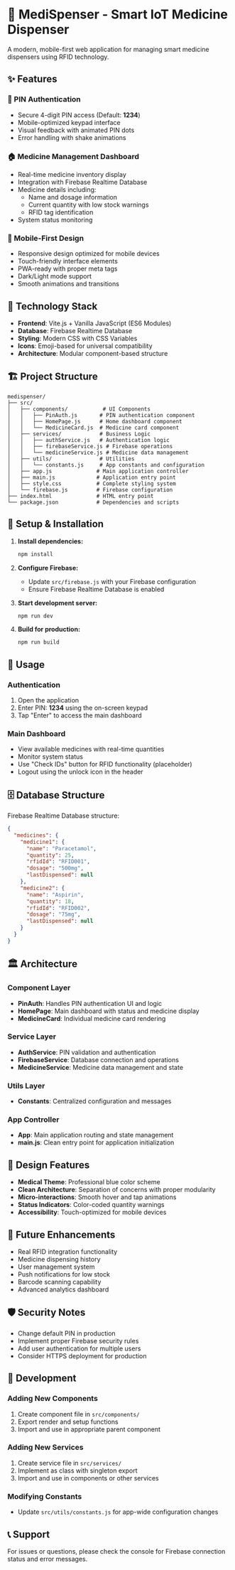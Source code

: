 # 💊 MediSpenser - Smart IoT Medicine Dispenser

A modern, mobile-first web application for managing smart medicine dispensers using RFID technology.

## ✨ Features

### 🔐 PIN Authentication
- Secure 4-digit PIN access (Default: **1234**)
- Mobile-optimized keypad interface
- Visual feedback with animated PIN dots
- Error handling with shake animations

### 🏠 Medicine Management Dashboard
- Real-time medicine inventory display
- Integration with Firebase Realtime Database
- Medicine details including:
  - Name and dosage information
  - Current quantity with low stock warnings
  - RFID tag identification
- System status monitoring

### 📱 Mobile-First Design
- Responsive design optimized for mobile devices
- Touch-friendly interface elements
- PWA-ready with proper meta tags
- Dark/Light mode support
- Smooth animations and transitions

## 🚀 Technology Stack

- **Frontend**: Vite.js + Vanilla JavaScript (ES6 Modules)
- **Database**: Firebase Realtime Database
- **Styling**: Modern CSS with CSS Variables
- **Icons**: Emoji-based for universal compatibility
- **Architecture**: Modular component-based structure

## 🏗️ Project Structure

```
medispenser/
├── src/
│   ├── components/           # UI Components
│   │   ├── PinAuth.js       # PIN authentication component
│   │   ├── HomePage.js      # Home dashboard component
│   │   └── MedicineCard.js  # Medicine card component
│   ├── services/            # Business Logic
│   │   ├── authService.js   # Authentication logic
│   │   ├── firebaseService.js # Firebase operations
│   │   └── medicineService.js # Medicine data management
│   ├── utils/               # Utilities
│   │   └── constants.js     # App constants and configuration
│   ├── app.js              # Main application controller
│   ├── main.js             # Application entry point
│   ├── style.css           # Complete styling system
│   └── firebase.js         # Firebase configuration
├── index.html              # HTML entry point
└── package.json            # Dependencies and scripts
```

## 🔧 Setup & Installation

1. **Install dependencies:**
   ```bash
   npm install
   ```

2. **Configure Firebase:**
   - Update `src/firebase.js` with your Firebase configuration
   - Ensure Firebase Realtime Database is enabled

3. **Start development server:**
   ```bash
   npm run dev
   ```

4. **Build for production:**
   ```bash
   npm run build
   ```

## 📱 Usage

### Authentication
1. Open the application
2. Enter PIN: **1234** using the on-screen keypad
3. Tap "Enter" to access the main dashboard

### Main Dashboard
- View available medicines with real-time quantities
- Monitor system status
- Use "Check IDs" button for RFID functionality (placeholder)
- Logout using the unlock icon in the header

## 🗄️ Database Structure

Firebase Realtime Database structure:
```json
{
  "medicines": {
    "medicine1": {
      "name": "Paracetamol",
      "quantity": 25,
      "rfidId": "RFID001",
      "dosage": "500mg",
      "lastDispensed": null
    },
    "medicine2": {
      "name": "Aspirin",
      "quantity": 18,
      "rfidId": "RFID002",
      "dosage": "75mg",
      "lastDispensed": null
    }
  }
}
```

## 🏛️ Architecture

### **Component Layer**
- **PinAuth**: Handles PIN authentication UI and logic
- **HomePage**: Main dashboard with status and medicine display
- **MedicineCard**: Individual medicine card rendering

### **Service Layer**
- **AuthService**: PIN validation and authentication
- **FirebaseService**: Database connection and operations
- **MedicineService**: Medicine data management and state

### **Utils Layer**
- **Constants**: Centralized configuration and messages

### **App Controller**
- **App**: Main application routing and state management
- **main.js**: Clean entry point for application initialization

## 🎨 Design Features

- **Medical Theme**: Professional blue color scheme
- **Clean Architecture**: Separation of concerns with proper modularity
- **Micro-interactions**: Smooth hover and tap animations
- **Status Indicators**: Color-coded quantity warnings
- **Accessibility**: Touch-optimized for mobile devices

## 🔄 Future Enhancements

- Real RFID integration functionality
- Medicine dispensing history
- User management system
- Push notifications for low stock
- Barcode scanning capability
- Advanced analytics dashboard

## 🛡️ Security Notes

- Change default PIN in production
- Implement proper Firebase security rules
- Add user authentication for multiple users
- Consider HTTPS deployment for production

## 🔧 Development

### **Adding New Components**
1. Create component file in `src/components/`
2. Export render and setup functions
3. Import and use in appropriate parent component

### **Adding New Services**
1. Create service file in `src/services/`
2. Implement as class with singleton export
3. Import and use in components or other services

### **Modifying Constants**
- Update `src/utils/constants.js` for app-wide configuration changes

## 📞 Support

For issues or questions, please check the console for Firebase connection status and error messages. 